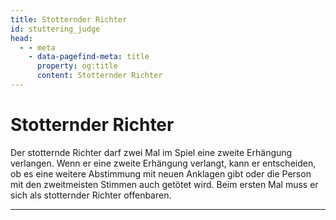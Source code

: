 ```yaml
---
title: Stotternder Richter
id: stuttering_judge
head:
  - - meta
    - data-pagefind-meta: title
      property: og:title
      content: Stotternder Richter
---
```

# Stotternder Richter <TeamBadge team="Dorf" />

Der stotternde Richter darf zwei Mal im Spiel eine zweite Erhängung verlangen. Wenn er eine zweite Erhängung verlangt, kann er entscheiden, ob es eine weitere Abstimmung mit neuen Anklagen gibt oder die Person mit den zweitmeisten Stimmen auch getötet wird. Beim ersten Mal muss er sich als stotternder Richter offenbaren.

---